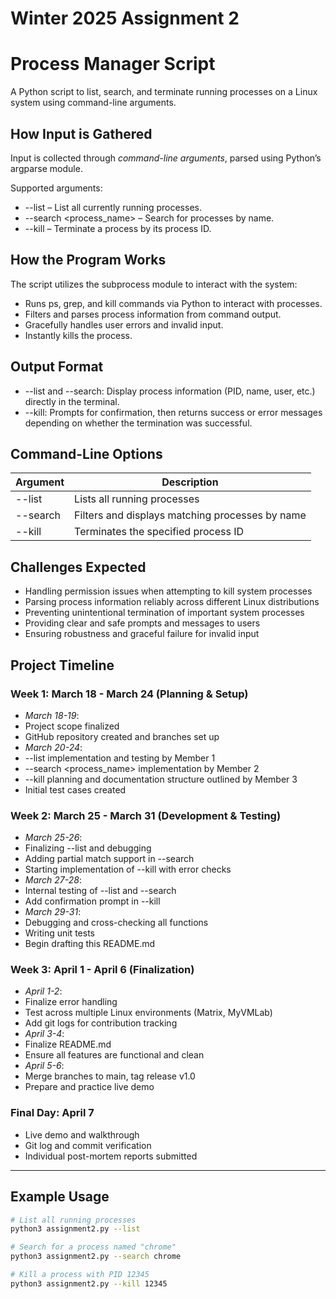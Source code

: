 # Winter 2025 Assignment 2

# Process Manager Script

A Python script to list, search, and terminate running processes on a Linux system using command-line arguments.

## How Input is Gathered

Input is collected through *command-line arguments*, parsed using Python’s argparse module.

Supported arguments:
- --list – List all currently running processes.
- --search <process_name> – Search for processes by name.
- --kill <pid> – Terminate a process by its process ID.

## How the Program Works

The script utilizes the subprocess module to interact with the system:

- Runs ps, grep, and kill commands via Python to interact with processes.
- Filters and parses process information from command output.
- Gracefully handles user errors and invalid input.
- Instantly kills the process.

## Output Format

- --list and --search: Display process information (PID, name, user, etc.) directly in the terminal.
- --kill: Prompts for confirmation, then returns success or error messages depending on whether the termination was successful.

## Command-Line Options

| Argument         | Description                                      |
|------------------|--------------------------------------------------|
| --list         | Lists all running processes                      |
| --search       | Filters and displays matching processes by name |
| --kill <pid>   | Terminates the specified process ID             |

## Challenges Expected

- Handling permission issues when attempting to kill system processes
- Parsing process information reliably across different Linux distributions
- Preventing unintentional termination of important system processes
- Providing clear and safe prompts and messages to users
- Ensuring robustness and graceful failure for invalid input

## Project Timeline

### Week 1: March 18 - March 24 (Planning & Setup)
-  *March 18-19*:
  - Project scope finalized
  - GitHub repository created and branches set up
-  *March 20-24*:
  - --list implementation and testing by Member 1
  - --search <process_name> implementation by Member 2
  - --kill planning and documentation structure outlined by Member 3
  - Initial test cases created

### Week 2: March 25 - March 31 (Development & Testing)
-  *March 25-26*:
  - Finalizing --list and debugging
  - Adding partial match support in --search
  - Starting implementation of --kill with error checks
-  *March 27-28*:
  - Internal testing of --list and --search
  - Add confirmation prompt in --kill
  -  *March 29-31*:
  - Debugging and cross-checking all functions
  - Writing unit tests
  - Begin drafting this README.md

### Week 3: April 1 - April 6 (Finalization)
-  *April 1-2*:
  - Finalize error handling
  - Test across multiple Linux environments (Matrix, MyVMLab)
  - Add git logs for contribution tracking
-  *April 3-4*:
  - Finalize README.md
  - Ensure all features are functional and clean
-  *April 5-6*:
  - Merge branches to main, tag release v1.0
  - Prepare and practice live demo

### Final Day: April 7
-  Live demo and walkthrough
-  Git log and commit verification
-  Individual post-mortem reports submitted

---

##  Example Usage

```bash
# List all running processes
python3 assignment2.py --list

# Search for a process named "chrome"
python3 assignment2.py --search chrome

# Kill a process with PID 12345
python3 assignment2.py --kill 12345